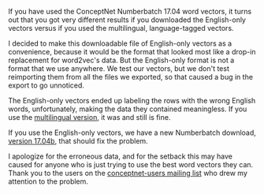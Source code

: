 <html><body><p>If you have used the ConceptNet Numberbatch 17.04 word vectors, it turns out that you got very different results if you downloaded the English-only vectors versus if you used the multilingual, language-tagged vectors.

I decided to make this downloadable file of English-only vectors as a convenience, because it would be the format that looked most like a drop-in replacement for word2vec's data. But the English-only format is not a format that we use anywhere. We test our vectors, but we don't test reimporting them from all the files we exported, so that caused a bug in the export to go unnoticed.

The English-only vectors ended up labeling the rows with the wrong English words, unfortunately, making the data they contained meaningless. If you use the <a href="http://conceptnet.s3.amazonaws.com/downloads/2017/numberbatch/numberbatch-17.04.txt.gz">multilingual version</a>, it was and still is fine.

If you use the English-only vectors, we have a new Numberbatch download, <a href="http://conceptnet.s3.amazonaws.com/downloads/2017/numberbatch/numberbatch-en-17.04b.txt.gz">version 17.04b</a>, that should fix the problem.

I apologize for the erroneous data, and for the setback this may have caused for anyone who is just trying to use the best word vectors they can. Thank you to the users on the <a href="https://groups.google.com/forum/#!forum/conceptnet-users">conceptnet-users mailing list</a> who drew my attention to the problem.</p></body></html>